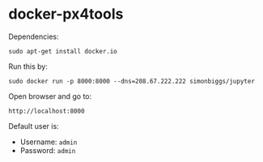 # docker-px4tools

Dependencies:

    sudo apt-get install docker.io

Run this by:

    sudo docker run -p 8000:8000 --dns=208.67.222.222 simonbiggs/jupyter

Open browser and go to:

    http://localhost:8000

Default user is:

 * Username: `admin`
 * Password: `admin`
